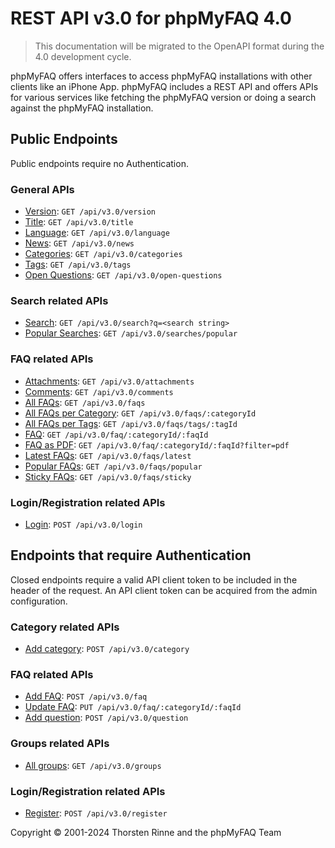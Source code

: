 # REST API v3.0 for phpMyFAQ 4.0

> This documentation will be migrated to the OpenAPI format during the 4.0 development cycle.

phpMyFAQ offers interfaces to access phpMyFAQ installations with other clients like an iPhone App. phpMyFAQ includes a
REST API and offers APIs for various services like fetching the phpMyFAQ version or doing a search against the
phpMyFAQ installation.

## Public Endpoints

Public endpoints require no Authentication.

### General APIs

- [Version](api-docs/version.md): `GET /api/v3.0/version`
- [Title](api-docs/title.md): `GET /api/v3.0/title`
- [Language](api-docs/language.md): `GET /api/v3.0/language`
- [News](api-docs/news.md): `GET /api/v3.0/news`
- [Categories](api-docs/categories.md): `GET /api/v3.0/categories`
- [Tags](api-docs/tags.md): `GET /api/v3.0/tags`
- [Open Questions](api-docs/open-questions.md): `GET /api/v3.0/open-questions`

### Search related APIs

- [Search](api-docs/search.md): `GET /api/v3.0/search?q=<search string>`
- [Popular Searches](api-docs/searches/popular.md): `GET /api/v3.0/searches/popular`

### FAQ related APIs

- [Attachments](api-docs/attachments.md): `GET /api/v3.0/attachments`
- [Comments](api-docs/comments.md): `GET /api/v3.0/comments`
- [All FAQs](api-docs/faqs.md): `GET /api/v3.0/faqs`
- [All FAQs per Category](api-docs/faqs/categoryId.md): `GET /api/v3.0/faqs/:categoryId`
- [All FAQs per Tags](api-docs/faqs/tags.md): `GET /api/v3.0/faqs/tags/:tagId`
- [FAQ](api-docs/faq.md): `GET /api/v3.0/faq/:categoryId/:faqId`
- [FAQ as PDF](api-docs/faq/pdf.md): `GET /api/v3.0/faq/:categoryId/:faqId?filter=pdf`
- [Latest FAQs](api-docs/faqs/latest.md): `GET /api/v3.0/faqs/latest`
- [Popular FAQs](api-docs/faqs/popular.md): `GET /api/v3.0/faqs/popular`
- [Sticky FAQs](api-docs/faqs/sticky.md): `GET /api/v3.0/faqs/sticky`

### Login/Registration related APIs

- [Login](api-docs/login.md): `POST /api/v3.0/login`

## Endpoints that require Authentication

Closed endpoints require a valid API client token to be included in the header of the request. An API client token can
be acquired from the admin configuration.

### Category related APIs

- [Add category](api-docs/category/post.md): `POST /api/v3.0/category`

### FAQ related APIs

- [Add FAQ](api-docs/faq/post.md): `POST /api/v3.0/faq`
- [Update FAQ](api-docs/faq/put.md): `PUT /api/v3.0/faq/:categoryId/:faqId`
- [Add question](api-docs/question/post.md): `POST /api/v3.0/question`

### Groups related APIs

- [All groups](api-docs/groups.md): `GET /api/v3.0/groups`

### Login/Registration related APIs

- [Register](api-docs/register.md): `POST /api/v3.0/register`

Copyright © 2001-2024 Thorsten Rinne and the phpMyFAQ Team
